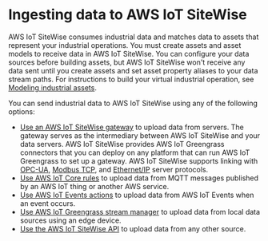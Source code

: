 # Ingesting data to AWS IoT SiteWise<a name="industrial-data-ingestion"></a>

AWS IoT SiteWise consumes industrial data and matches data to assets that represent your industrial operations\. You must create assets and asset models to receive data in AWS IoT SiteWise\. You can configure your data sources before building assets, but AWS IoT SiteWise won't receive any data sent until you create assets and set asset property aliases to your data stream paths\. For instructions to build your virtual industrial operation, see [Modeling industrial assets](industrial-asset-models.md)\.

You can send industrial data to AWS IoT SiteWise using any of the following options:
+ [Use an AWS IoT SiteWise gateway](gateways-ggv2.md) to upload data from servers\. The gateway serves as the intermediary between AWS IoT SiteWise and your data servers\. AWS IoT SiteWise provides AWS IoT Greengrass connectors that you can deploy on any platform that can run AWS IoT Greengrass to set up a gateway\. AWS IoT SiteWise supports linking with [OPC\-UA](https://en.wikipedia.org/wiki/OPC_Unified_Architecture), [Modbus TCP](https://en.wikipedia.org/wiki/Modbus), and [Ethernet/IP](https://en.wikipedia.org/wiki/EtherNet/IP) server protocols\.
+ [Use AWS IoT Core rules](iot-rules.md) to upload data from MQTT messages published by an AWS IoT thing or another AWS service\.
+ [Use AWS IoT Events actions](iot-events.md) to upload data from AWS IoT Events when an event occurs\.
+ [Use AWS IoT Greengrass stream manager](greengrass-stream-manager.md) to upload data from local data sources using an edge device\.
+ [Use the AWS IoT SiteWise API](ingest-api.md) to upload data from any other source\.